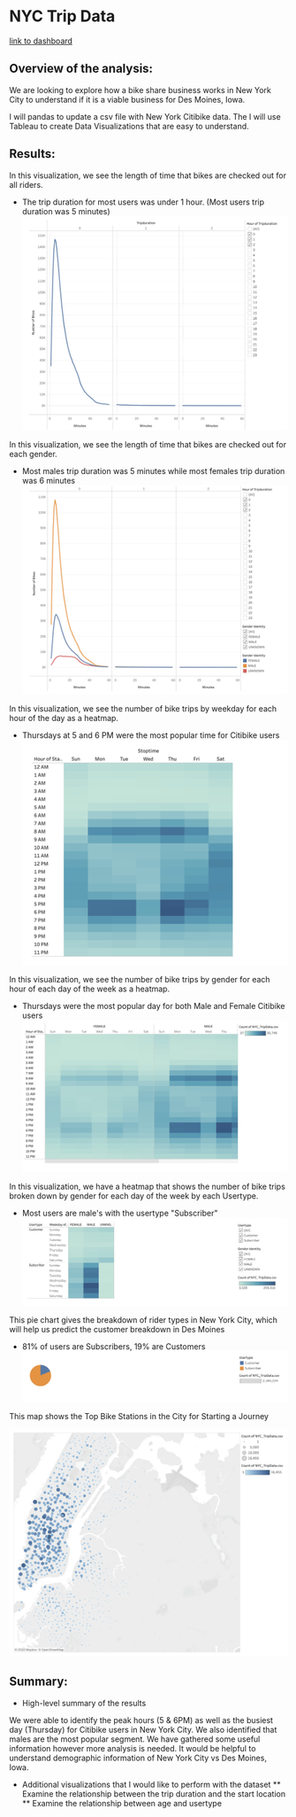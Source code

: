 #  NYC Trip Data 

[link to dashboard](https://public.tableau.com/app/profile/jovan.simmons/viz/NYCTripDataChallenge/NYCTripDataChallenge "link to dashboard")

## Overview of the analysis:
We are looking to explore how a bike share business works in New York City to understand if it is a viable business for Des Moines, Iowa.

I will pandas to update a csv file with New York Citibike data. The I will use Tableau to create Data Visualizations that are easy to understand. 


## Results:

In this visualization, we see  the length of time that bikes are checked out for all riders.
 *  The trip duration for most users was under 1 hour.  (Most users trip duration was 5 minutes)
![CheckoutTimesForUsers](static/images/CheckoutTimesForUsers.png) 

In this visualization, we see  the length of time that bikes are checked out for each gender.
 *  Most males trip duration was 5 minutes while most females trip duration was 6 minutes
![CheckoutTimesbyGender](static/images/CheckoutTimesbyGender.png) 

In this visualization, we see the number of bike trips by weekday for each hour of the day as a heatmap.
 *  Thursdays at 5 and 6 PM were the most popular time for Citibike users
![TripsByWeekdayForEachHour](static/images/TripsByWeekdayForEachHour.png) 

In this visualization, we see the number of bike trips by gender for each hour of each day of the week as a heatmap.

 *  Thursdays were the most popular day for both Male and Female Citibike users
![TripsbyGenderWeekdayPerHour](static/images/TripsbyGenderWeekdayPerHour.png) 
   
In this visualization, we have a heatmap that shows the number of bike trips broken down by gender for each day of the week by each Usertype.

 *  Most users are male's with the usertype "Subscriber"
![TripsbyGenderbyWeekday](static/images/TripsbyGenderbyWeekday.png) 

This pie chart gives the breakdown of rider types in New York City, which will help us predict the customer breakdown in Des Moines
 *  81% of users are Subscribers, 19% are Customers
![Customers](static/images/Customers.png) 

This map shows the Top Bike Stations in the City for Starting a Journey

![TopBikeStationsintheCityforStartingaJourney](static/images/TopBikeStationsintheCityforStartingaJourney.png) 


## Summary:
* High-level summary of the results

We were able to identify the peak hours (5 & 6PM) as well as the busiest day (Thursday) for Citibike users in New York City.  We also identified that males are the most popular segment.  We have gathered some useful information however more analysis is needed.  It would be helpful to understand demographic information of New York City vs Des Moines, Iowa.


* Additional visualizations that I would like to perform with the dataset
** Examine the relationship between the trip duration and the start location
** Examine the relationship between age and usertype
